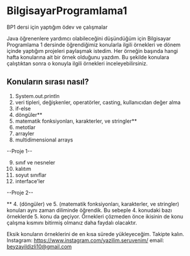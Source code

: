 # BilgisayarProgramlama1
BP1 dersi için yaptığım ödev ve çalışmalar

Java öğrenenlere yardımcı olabileceğini düşündüğüm için Bilgisayar Programlama 1 dersinde öğrendiğimiz konularla ilgili
örnekleri ve dönem içinde yaptığım projeleri paylaşmak istedim. 
Her örneğin başında hangi hafta konularına ait bir örnek olduğunu yazdım. Bu şekilde konulara çalıştıktan sonra o konuyla ilgili örnekleri inceleyebilirsiniz.

##  Konuların sırası nasıl?
1) System.out.println
2) veri tipleri, değişkenler, operatörler, casting, kullanıcıdan değer alma
3) if-else
4) döngüler**
5) matematik fonksiyonları, karakterler, ve stringler**
6) metotlar
7) arrayler 
8) multidimensional arrays

--Proje 1--

9) sınıf ve nesneler
10) kalıtım
11) soyut sınıflar
12) interface'ler

--Proje 2--





** 4. (döngüler) ve 5. (matematik fonksiyonları, karakterler, ve stringler) konuları aynı zaman diliminde öğrendik. Bu sebeple 4. konudaki bazı örneklerde 5. konu da geçiyor. Örnekleri çözmeden önce ikisinin de konu çalışma kısmını bitirmiş olmanız daha faydalı olacaktır.


Eksik konuların örneklerini de en kısa sürede yükleyeceğim. Takipte kalın.
Instagram: https://www.instagram.com/yazilim.seruvenim/ 
email: beyzayildizli10@gmail.com
